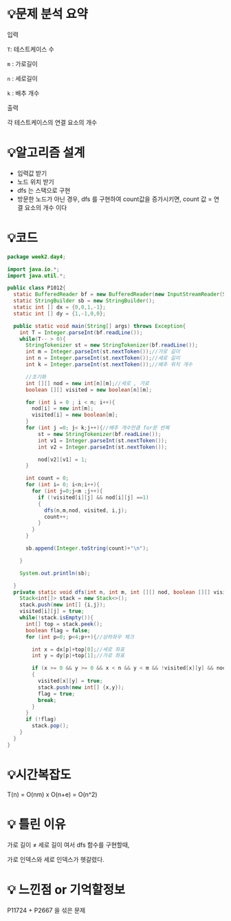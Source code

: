 # 💡**문제 분석 요약**

입력

`T`: 테스트케이스 수

`m` : 가로길이

`n` : 세로길이

`k` : 배추 개수

출력

각 테스트케이스의 연결 요소의 개수

# 💡**알고리즘 설계**

- 입력값 받기
- 노드 위치 받기
- dfs 는 스택으로 구현
- 방문한 노드가 아닌 경우, dfs 를 구현하여 count값을 증가시키면, count 값 = 연결 요소의 개수 이다



# 💡코드

```java
package week2.day4;

import java.io.*;
import java.util.*;

public class P1012{
  static BufferedReader bf = new BufferedReader(new InputStreamReader(System.in));
  static StringBuilder sb = new StringBuilder();
  static int [] dx = {0,0,1,-1};
  static int [] dy = {1,-1,0,0};

  public static void main(String[] args) throws Exception{
    int T = Integer.parseInt(bf.readLine());
    while(T-- > 0){
      StringTokenizer st = new StringTokenizer(bf.readLine());
      int m = Integer.parseInt(st.nextToken());//가로 길이
      int n = Integer.parseInt(st.nextToken());//세로 길이
      int k = Integer.parseInt(st.nextToken());//배추 위치 개수

      //초기화
      int [][] nod = new int[n][m];//세로 , 가로
      boolean [][] visited = new boolean[n][m];

      for (int i = 0 ; i < n; i++){
        nod[i] = new int[m];
        visited[i] = new boolean[m];
      }
      for (int j =0; j< k;j++){//배추 개수만큼 for문 반복
          st = new StringTokenizer(bf.readLine());
          int v1 = Integer.parseInt(st.nextToken());
          int v2 = Integer.parseInt(st.nextToken());

          nod[v2][v1] = 1;
      }

      int count = 0;
      for (int i= 0; i<n;i++){
        for (int j=0;j<m ;j++){
          if (!visited[i][j] && nod[i][j] ==1)
          {
            dfs(n,m,nod, visited, i,j);
            count++;
          }
        }
      }

      sb.append(Integer.toString(count)+"\n");

    }

    System.out.println(sb);

  }
  private static void dfs(int n, int m, int [][] nod, boolean [][] visited, int i, int j){//스택으로 구현해보기
    Stack<int[]> stack = new Stack<>();
    stack.push(new int[] {i,j});
    visited[i][j] = true;
    while(!stack.isEmpty()){
      int[] top = stack.peek();
      boolean flag = false;
      for (int p=0; p<4;p++){//상하좌우 체크

        int x = dx[p]+top[0];//세로 좌표
        int y = dy[p]+top[1];//가로 좌표

        if (x >= 0 && y >= 0 && x < n && y < m && !visited[x][y] && nod[x][y] == 1)
        {
          visited[x][y] = true;
          stack.push(new int[] {x,y});
          flag = true;
          break;
        }
      }
      if (!flag)
        stack.pop();
    }
  }
}
```

# 💡시간복잡도

T(n) = O(nm) x O(n+e) = O(n^2)

# 💡 틀린 이유

가로 길이 ≠ 세로 길이 여서 dfs 함수를 구현할때,

가로 인덱스와 세로 인덱스가 헷갈렸다.

# 💡 느낀점 or 기억할정보

P11724  + P2667 을 섞은 문제
